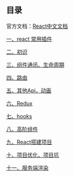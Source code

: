 ## 目录官方文档：[React中文文档](https://zh-hans.reactjs.org/)[一、react 常用插件](react%20常用插件.md)[二、初识](react-01%20初识.md)[三、组件通讯、生命周期](react-02%20组件通讯、生命周期.md)[四、路由](react-03%20路由.md)[五、其他Api，动画](react-04%20其他Api，动画.md)[六、Redux](react-05%20Redux.md)[七、hooks](react-06%20hooks.md)[八、高阶组件](react-07%20高阶组件.md)[九、React搭建项目](react-08%20React搭建项目.md)[十、项目优化、项目坑](react-09%20项目优化、项目坑.md)[十一、服务端渲染](react-10%20服务端渲染.md)<Vssue title="React" />